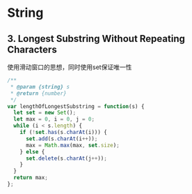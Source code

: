 # String

## 3. Longest Substring Without Repeating Characters

使用滑动窗口的思想，同时使用set保证唯一性

```javascript
/**
 * @param {string} s
 * @return {number}
 */
var lengthOfLongestSubstring = function(s) {
  let set = new Set();
  let max = 0, i = 0, j = 0;
  while (i < s.length) {
    if (!set.has(s.charAt(i))) {
      set.add(s.charAt(i++));
      max = Math.max(max, set.size);
    } else {
      set.delete(s.charAt(j++));
    }
  }
  return max;
};
```

